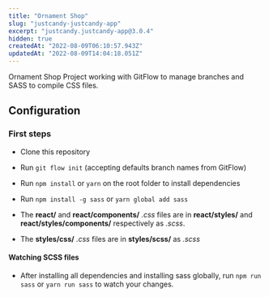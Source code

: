 ```yaml
---
title: "Ornament Shop"
slug: "justcandy-justcandy-app"
excerpt: "justcandy.justcandy-app@3.0.4"
hidden: true
createdAt: "2022-08-09T06:10:57.943Z"
updatedAt: "2022-08-09T14:04:18.051Z"
---
```

Ornament Shop Project working with GitFlow to manage branches and SASS to compile CSS files.

## Configuration

### First steps
- Clone this repository
- Run ```git flow init``` (accepting defaults branch names from GitFlow)
- Run ```npm install``` or ```yarn``` on the root folder to install dependencies
- Run ```npm install -g sass``` or ```yarn global add sass```

- The **react/** and **react/components/** *.css* files are in **react/styles/** and **react/styles/components/** respectively as *.scss*.
- The **styles/css/** *.css* files are in **styles/scss/** as *.scss*

#### Watching SCSS files
- After installing all dependencies and installing sass globally, run ```npm run sass``` or ```yarn run sass``` to watch your changes.